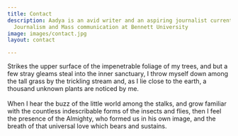 ```yaml
---
title: Contact
description: Aadya is an avid writer and an aspiring journalist currently studying
  Journalism and Mass communication at Bennett University
image: images/contact.jpg
layout: contact

---
```

Strikes the upper surface of the impenetrable foliage of my trees, and but a few stray gleams steal into the inner sanctuary, I throw myself down among the tall grass by the trickling stream and, as I lie close to the earth, a thousand unknown plants are noticed by me.<br><br>When I hear the buzz of the little world among the stalks, and grow familiar with the countless indescribable forms of the insects and flies, then I feel the presence of the Almighty, who formed us in his own image, and the breath of that universal love which bears and sustains.